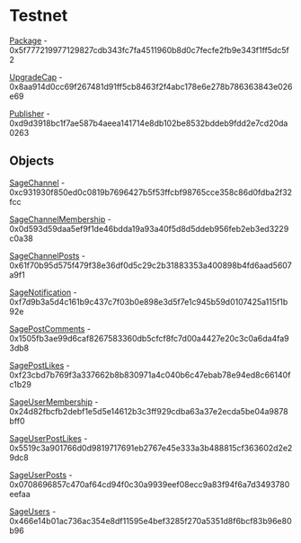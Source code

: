 # Testnet

[Package](https://testnet.suivision.xyz/package/0x5f777219977129827cdb343fc7fa4511960b8d0c7fecfe2fb9e343f1ff5dc5f2) - 0x5f777219977129827cdb343fc7fa4511960b8d0c7fecfe2fb9e343f1ff5dc5f2

[UpgradeCap](https://testnet.suivision.xyz/object/0x8aa914d0cc69f267481d91ff5cb8463f2f4abc178e6e278b786363843e026e69) - 0x8aa914d0cc69f267481d91ff5cb8463f2f4abc178e6e278b786363843e026e69

[Publisher](https://testnet.suivision.xyz/object/0xd9d3918bc1f7ae587b4aeea141714e8db102be8532bddeb9fdd2e7cd20da0263) - 0xd9d3918bc1f7ae587b4aeea141714e8db102be8532bddeb9fdd2e7cd20da0263

## Objects

[SageChannel](https://testnet.suivision.xyz/object/0xc931930f850ed0c0819b7696427b5f53ffcbf98765cce358c86d0fdba2f32fcc) - 0xc931930f850ed0c0819b7696427b5f53ffcbf98765cce358c86d0fdba2f32fcc

[SageChannelMembership](https://testnet.suivision.xyz/object/0x0d593d59daa5ef9f1de46bdda19a93a40f5d8d5ddeb956feb2eb3ed3229c0a38) - 0x0d593d59daa5ef9f1de46bdda19a93a40f5d8d5ddeb956feb2eb3ed3229c0a38

[SageChannelPosts](https://testnet.suivision.xyz/object/0x61f70b95d575f479f38e36df0d5c29c2b31883353a400898b4fd6aad5607a9f1) - 0x61f70b95d575f479f38e36df0d5c29c2b31883353a400898b4fd6aad5607a9f1

[SageNotification](https://testnet.suivision.xyz/object/0xf7d9b3a5d4c161b9c437c7f03b0e898e3d5f7e1c945b59d0107425a115f1b92e) - 0xf7d9b3a5d4c161b9c437c7f03b0e898e3d5f7e1c945b59d0107425a115f1b92e

[SagePostComments](https://testnet.suivision.xyz/object/0x1505fb3ae99d6caf8267583360db5cfcf8fc7d00a4427e20c3c0a6da4fa93db8) - 0x1505fb3ae99d6caf8267583360db5cfcf8fc7d00a4427e20c3c0a6da4fa93db8

[SagePostLikes](https://testnet.suivision.xyz/object/0xf23cbd7b769f3a337662b8b830971a4c040b6c47ebab78e94ed8c66140fc1b29) - 0xf23cbd7b769f3a337662b8b830971a4c040b6c47ebab78e94ed8c66140fc1b29

[SageUserMembership](https://testnet.suivision.xyz/object/0x24d82fbcfb2debf1e5d5e14612b3c3ff929cdba63a37e2ecda5be04a9878bff0) - 0x24d82fbcfb2debf1e5d5e14612b3c3ff929cdba63a37e2ecda5be04a9878bff0

[SageUserPostLikes](https://testnet.suivision.xyz/object/0x5519c3a901766d0d9819717691eb2767e45e333a3b488815cf363602d2e29dc8) - 0x5519c3a901766d0d9819717691eb2767e45e333a3b488815cf363602d2e29dc8

[SageUserPosts](https://testnet.suivision.xyz/object/0x0708696857c470af64cd94f0c30a9939eef08ecc9a83f94f6a7d3493780eefaa) - 0x0708696857c470af64cd94f0c30a9939eef08ecc9a83f94f6a7d3493780eefaa

[SageUsers](https://testnet.suivision.xyz/object/0x466e14b01ac736ac354e8df11595e4bef3285f270a5351d8f6bcf83b96e80b96) - 0x466e14b01ac736ac354e8df11595e4bef3285f270a5351d8f6bcf83b96e80b96
